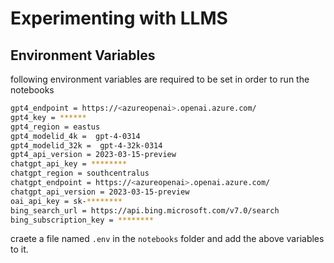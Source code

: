 # Experimenting with LLMS



## Environment Variables 

following environment variables are required to be set in order to run the notebooks

```bash
gpt4_endpoint = https://<azureopenai>.openai.azure.com/
gpt4_key = ******
gpt4_region = eastus
gpt4_modelid_4k =  gpt-4-0314
gpt4_modelid_32k =  gpt-4-32k-0314
gpt4_api_version = 2023-03-15-preview
chatgpt_api_key = ********
chatgpt_region = southcentralus
chatgpt_endpoint = https://<azureopenai>.openai.azure.com/
chatgpt_api_version = 2023-03-15-preview
oai_api_key = sk-********
bing_search_url = https://api.bing.microsoft.com/v7.0/search
bing_subscription_key = ********
```

craete a file named `.env` in the `notebooks` folder and add the above variables to it.


